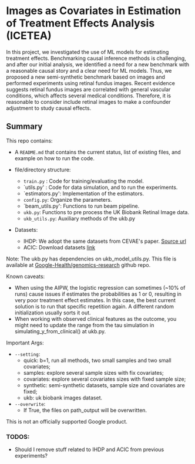# Images as Covariates in Estimation of Treatment Effects Analysis (ICETEA)

In this project, we investigated the use of ML models for estimating treatment
effects. Benchmarking causal inference methods is challenging, and after our
initial analysis, we identified a need for a new benchmark with a reasonable
causal story and a clear need for ML models. Thus, we proposed a new
semi-synthetic benchmark based on images and performed experiments using retinal
fundus images. Recent evidence suggests retinal fundus images are
correlated with general vascular conditions, which affects several medical
conditions. Therefore, it is reasonable to consider include retinal
images to make a confounder adjustment to study causal effects.

## Summary

This repo contains:

-   A `README.md` that contains the current status, list of existing files, and
    example on how to run the code.
-   file/directory structure:

    -   `train.py` : Code for training/evaluating the model.
    -   `utils.py' : Code for data simulation, and to run the experiments.
    -   `estimators.py': Implementation of the estimators.
    -   `config.py`: Organize the parameters.
    -   `beam_utils.py': Functions to run beam pipeline.
    -   `ukb.py`: Functions to pre process the UK Biobank Retinal Image data.
    -   `ukb_utils.py`: Auxiliary methods of the ukb.py

-   Datasets:

    -   IHDP: We adopt the same datasets from CEVAE's paper.
        [Source url](https://github.com/AMLab-Amsterdam/CEVAE/tree/master/datasets/IHDP/csv)
    -   ACIC: Download datasets
        [link](https://sites.google.com/corp/view/acic2019datachallenge/home)


Note: The ukb.py has dependencies on ukb_model_utils.py. This file is available
at
[Google-Health/genomics-research](https://github.com/Google-Health/genomics-research/tree/main/ml-based-vcdr)
github repo.

Known caveats:

-   When using the AIPW, the logistic regression can sometimes (~10% of runs)
    cause issues if estimates the probabilities as 1 or 0, resulting in very
    poor treatment effect estimates. In this case, the best current solution is
    to run that specific repetition again. A different random initialization
    usually sorts it out.
-   When working with observed clinical features as the outcome, you might need
    to update the range from the tau simulation in simulating_y_from_clinical()
    at ukb.py.

Important Args:

-   `--setting`:
    -   quick: b=1, run all methods, two small samples and two small covariates;
    -   samples: explore several sample sizes with fix covariates;
    -   covariates: explore several covariates sizes with fixed sample size;
    -   synthetic: semi-synthetic datasets, sample size and covariates are
        fixed;
    -   ukb: uk biobank images dataset.
-   `--overwrite`:
    -   If True, the files on path_output will be overwritten.

This is not an officially supported Google product.


### TODOS: 
- Should I remove stuff related to IHDP and ACIC from previous experiments?